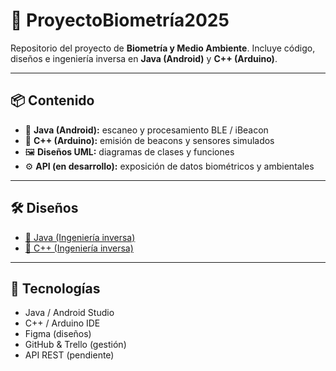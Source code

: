 # 🌱 ProyectoBiometría2025  

Repositorio del proyecto de **Biometría y Medio Ambiente**. Incluye código, diseños e ingeniería inversa en **Java (Android)** y **C++ (Arduino)**.  

---

## 📦 Contenido  

- 📂 **Java (Android):** escaneo y procesamiento BLE / iBeacon  
- 📂 **C++ (Arduino):** emisión de beacons y sensores simulados  
- 🖼️ **Diseños UML:** diagramas de clases y funciones  
- ⚙️ **API (en desarrollo):** exposición de datos biométricos y ambientales  

---

## 🛠️ Diseños  

- [🎨 Java (Ingeniería inversa)](https://www.figma.com/board/5gclkZaVUzniiwrtNu5U6k/Ingenier%C3%ADa-Inversa-Java--Dise%C3%B1o-?node-id=0-1&t=2sPA1xDThr6iYJ2P-1)  
- [🎨 C++ (Ingeniería inversa)](https://www.figma.com/board/M5GoSHtcgihRU9eOloRw9p/Ingenier%C3%ADa-Inversa-C----Dise%C3%B1o-?node-id=0-1&t=fQN68Fkj8KLjSxMq-1)  

---

## 🚀 Tecnologías  

- Java / Android Studio  
- C++ / Arduino IDE  
- Figma (diseños)  
- GitHub & Trello (gestión)  
- API REST (pendiente)  

